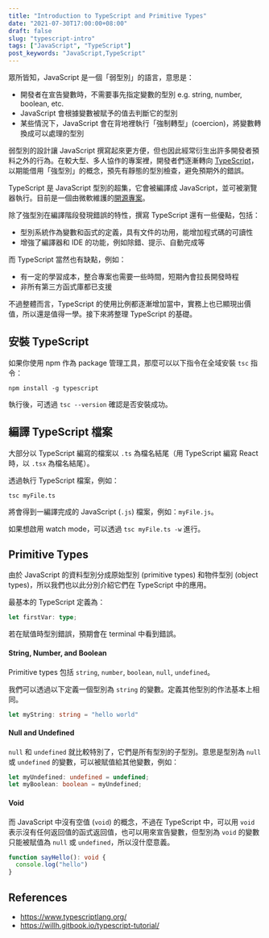 ```yaml
---
title: "Introduction to TypeScript and Primitive Types"
date: "2021-07-30T17:00:00+08:00"
draft: false
slug: "typescript-intro"
tags: ["JavaScript", "TypeScript"]
post_keywords: "JavaScript,TypeScript"
---
```


眾所皆知，JavaScript 是一個「弱型別」的語言，意思是：

- 開發者在宣告變數時，不需要事先指定變數的型別 e.g. string, number, boolean, etc.
- JavaScript 會根據變數被賦予的值去判斷它的型別
- 某些情況下，JavaScript 會在背地裡執行「強制轉型」(coercion)，將變數轉換成可以處理的型別

<!--more-->

弱型別的設計讓 JavaScript 撰寫起來更方便，但也因此經常衍生出許多開發者預料之外的行為。在較大型、多人協作的專案裡，開發者們逐漸轉向 [TypeScript](https://www.typescriptlang.org/)，以期能借用「強型別」的概念，預先有靜態的型別檢查，避免預期外的錯誤。

TypeScript 是 JavaScript 型別的超集，它會被編譯成 JavaScript，並可被瀏覽器執行。目前是一個由微軟維護的[開源專案](https://github.com/Microsoft/TypeScript)。

除了強型別在編譯階段發現錯誤的特性，撰寫 TypeScript 還有一些優點，包括：

- 型別系統作為變數和函式的定義，具有文件的功用，能增加程式碼的可讀性
- 增強了編譯器和 IDE 的功能，例如除錯、提示、自動完成等

而 TypeScript 當然也有缺點，例如：

- 有一定的學習成本，整合專案也需要一些時間，短期內會拉長開發時程
- 非所有第三方函式庫都已支援

不過整體而言，TypeScript 的使用比例都逐漸增加當中，實務上也已顯現出價值，所以還是值得一學。接下來將整理 TypeScript 的基礎。

## 安裝 TypeScript

如果你使用 npm 作為 package 管理工具，那麼可以以下指令在全域安裝 `tsc` 指令：

```
npm install -g typescript
```

執行後，可透過 `tsc --version` 確認是否安裝成功。

## 編譯 TypeScript 檔案

大部分以 TypeScript 編寫的檔案以 `.ts` 為檔名結尾（用 TypeScript 編寫 React 時，以 `.tsx` 為檔名結尾）。

透過執行 TypeScript 檔案，例如：

```
tsc myFile.ts
```

將會得到一編譯完成的 JavaScript (`.js`) 檔案，例如：`myFile.js`。

如果想啟用 watch mode，可以透過 `tsc myFile.ts -w` 進行。

## Primitive Types

由於 JavaScript 的資料型別分成原始型別 (primitive types) 和物件型別 (object types)，所以我們也以此分別介紹它們在 TypeScript 中的應用。

最基本的 TypeScript 定義為：

```typescript
let firstVar: type;
```

若在賦值時型別錯誤，預期會在 terminal 中看到錯誤。

#### String, Number, and Boolean

Primitive types 包括 `string`, `number`, `boolean`, `null`, `undefined`。

我們可以透過以下定義一個型別為 `string` 的變數。定義其他型別的作法基本上相同。

```typescript
let myString: string = "hello world"
```

#### Null and Undefined

`null` 和 `undefined` 就比較特別了，它們是所有型別的子型別。意思是型別為 `null` 或 `undefined` 的變數，可以被賦值給其他變數，例如：

```typescript
let myUndefined: undefined = undefined;
let myBoolean: boolean = myUndefined;
```

#### Void

而 JavaScript 中沒有空值 (`void`) 的概念，不過在 TypeScript 中，可以用 `void` 表示沒有任何返回值的函式返回值，也可以用來宣告變數，但型別為 `void` 的變數只能被賦值為 `null` 或 `undefined`，所以沒什麼意義。

```typescript
function sayHello(): void {
  console.log("hello")
}
```

## References

- https://www.typescriptlang.org/
- https://willh.gitbook.io/typescript-tutorial/
